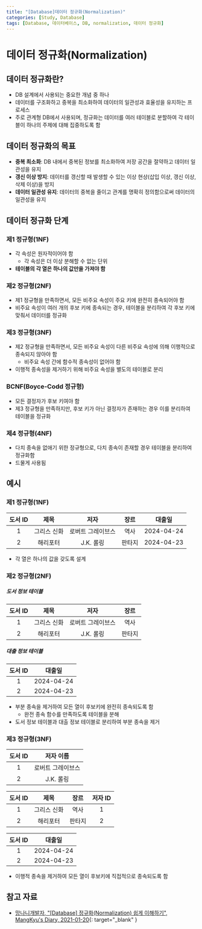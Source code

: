 ```yaml
---
title: "[Database]데이터 정규화(Normalization)"
categories: [Study, Database]
tags: [Database, 데이터베이스, DB, normalization, 데이터 정규화]
---
```


# 데이터 정규화(Normalization)

## 데이터 정규화란?

- DB 설계에서 사용되는 중요한 개념 중 하나
- 데이터를 구조화하고 중복을 최소화하여 데이터의 일관성과 효율성을 유지하는 프로세스
- 주로 관계형 DB에서 사용되며, 정규화는 데이터를 여러 테이블로 분할하여 각 테이블이 하나의 주제에 대해 집중하도록 함

## 데이터 정규화의 목표

- **중복 최소화**: DB 내에서 중복된 정보를 최소화하여 저장 공간을 절약하고 데이터 일관성을 유지
- **갱신 이상 방지**: 데이터를 갱신할 때 발생할 수 있는 이상 현상(삽입 이상, 갱신 이상, 삭제 이상)을 방지
- **데이터 일관성 유지**: 데이터의 중복을 줄이고 관계를 명확히 정의함으로써 데이터의 일관성을 유지

## 데이터 정규화 단계

### 제1 정규형(1NF)

- 각 속성은 원자적이어야 함
	+ 각 속성은 더 이상 분해할 수 없는 단위
- **테이블의 각 열은 하나의 값만을 가져야 함**

### 제2 정규형(2NF)

- 제1 정규형을 만족하면서, 모든 비주요 속성이 주요 키에 완전히 종속되어야 함
- 비주요 속성이 여러 개의 후보 키에 종속되는 경우, 테이블을 분리하여 각 후보 키에 맞춰서 데이터를 정규화

### 제3 정규형(3NF)

- 제2 정규형을 만족하면서, 모든 비주요 속성이 다른 비주요 속성에 의해 이행적으로 종속되지 않아야 함
	+ 비주요 속성 간에 함수적 종속성이 없어야 함
- 이행적 종속성을 제거하기 위해 비주요 속성을 별도의 테이블로 분리

### BCNF(Boyce-Codd 정규형)

- 모든 결정자가 후보 키여야 함
- 제3 정규형을 만족하지만, 후보 키가 아닌 결정자가 존재하는 경우 이를 분리하여 테이블을 정규화

### 제4 정규형(4NF)

- 다치 종속을 없애기 위한 정규형으로, 다치 종속이 존재할 경우 테이블을 분리하여 정규화함
- 드물게 사용됨

## 예시

### 제1 정규형(1NF)

| 도서 ID |	    제목      |            저자           |    장르     |      대출일     |
|:---------:|:---------------:|:------------------------:|:-----------:|:----------------:|
|     1     | 그리스 신화  |  로버트 그레이브스  |    역사    |   2024-04-24  |
|     2     |   해리포터    |          J.K. 롤링        |   판타지  |   2024-04-23  |

- 각 열은 하나의 값을 갖도록 설계

### 제2 정규형(2NF)

##### 도서 정보 테이블

| 도서 ID |	    제목      |             저자          |    장르    |
|:---------:|:---------------:|:------------------------:|:-----------:|
|     1     | 그리스 신화  |  로버트 그레이브스  |    역사    |
|     2     |    해리포터   |          J.K. 롤링        |   판타지  |

##### 대출 정보 테이블

| 도서 ID |      대출일     |
|:---------:|:----------------:|
|     1     |   2024-04-24  |
|     2     |   2024-04-23  |

- 부분 종속을 제거하여 모든 열이 후보키에 완전히 종속되도록 함
	+ 완전 종속 함수를 만족하도록 테이블을 분해
- 도서 정보 테이블과 대출 정보 테이블로 분리하여 부분 종속을 제거

### 제3 정규형(3NF)

| 도서 ID |       저자 이름        |
|:---------:|:-----------------------:|
|     1     |  로버트 그레이브스  |
|     2     |          J.K. 롤링        |

| 도서 ID |	    제목      |    장르    | 저자 ID |
|:---------:|:---------------:|:-----------:|:---------:|
|     1     | 그리스 신화  |    역사    |     1      |
|     2     |    해리포터   |   판타지  |     2      |

| 도서 ID |      대출일     |
|:---------:|:----------------:|
|     1     |  2024-04-24   |
|     2     |  2024-04-23   |

- 이행적 종속을 제거하여 모든 열이 후보키에 직접적으로 종속되도록 함

## 참고 자료

- [망나니개발자, "[Database] 정규화(Normalization) 쉽게 이해하기", MangKyu's Diary, 2021-01-20](https://mangkyu.tistory.com/110){: target="_blank" }